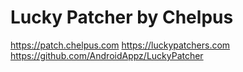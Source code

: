 # Lucky Patcher by Chelpus
https://patch.chelpus.com
https://luckypatchers.com
https://github.com/AndroidAppz/LuckyPatcher
